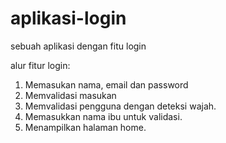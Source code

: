 # aplikasi-login
sebuah aplikasi dengan fitu login

alur fitur login:
1. Memasukan nama, email dan password
2. Memvalidasi masukan
3. Memvalidasi pengguna dengan deteksi wajah.
4. Memasukkan nama ibu untuk validasi.
5. Menampilkan halaman home.
